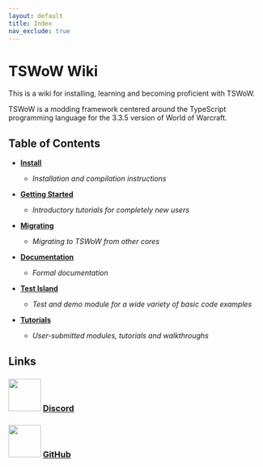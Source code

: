 ```yaml
---
layout: default
title: Index
nav_exclude: true
---
```


# TSWoW Wiki

This is a wiki for installing, learning and becoming proficient with TSWoW.

TSWoW is a modding framework centered around the TypeScript programming language for the 3.3.5 version of World of Warcraft.

## Table of Contents

- [**Install**](./install)
    - _Installation and compilation instructions_

- [**Getting Started**](./getting-started)
    - _Introductory tutorials for completely new users_

- [**Migrating**](./migrating)
    - _Migrating to TSWoW from other cores_

- [**Documentation**](./documentation)
    - _Formal documentation_

- [**Test Island**](./test-island)
    - _Test and demo module for a wide variety of basic code examples_

- [**Tutorials**](./tutorials)
    - _User-submitted modules, tutorials and walkthroughs_

## Links

### <img width="64px" src="https://assets-global.website-files.com/6257adef93867e50d84d30e2/636e0a6a49cf127bf92de1e2_icon_clyde_blurple_RGB.png"> [Discord](https://discord.gg/M89n6TZh9x)

### <img width="64px" src="https://cdn-icons-png.flaticon.com/512/25/25231.png"> [GitHub](https://github.com/tswow/tswow)
